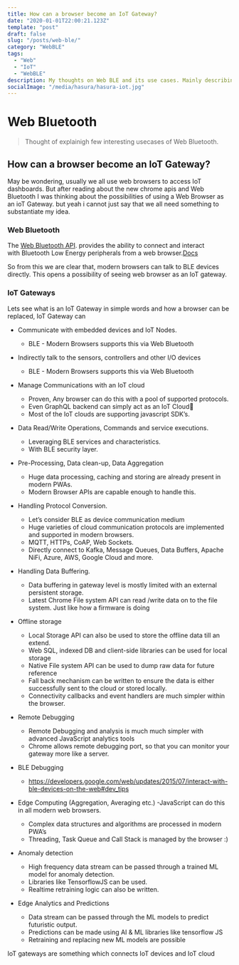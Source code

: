 ```yaml
---
title: How can a browser become an IoT Gateway?
date: "2020-01-01T22:00:21.123Z"
template: "post"
draft: false
slug: "/posts/web-ble/"
category: "WebBLE"
tags:
  - "Web"
  - "IoT"
  - "WebBLE"
description: My thoughts on Web BLE and its use cases. Mainly describing about "How can a browser become an IoT Gateway?" and "BLE for Web Authentication."
socialImage: "/media/hasura/hasura-iot.jpg"
---
```


# Web Bluetooth

> Thought of explainigh few interesting usecases of Web Bluetooth.

## How can a browser become an IoT Gateway?

May be wondering, usually we all use web browsers to access IoT dashboards. But after reading about the new chrome apis and Web Bluetooth I was thinking about the possibilities of using a Web Browser as an ioT Gateway. but yeah i cannot just say that we all need something to substantiate my idea.

### Web Bluetooth

The [Web Bluetooth API](https://developers.google.com/web/updates/2015/07/interact-with-ble-devices-on-the-web). provides the ability to connect and interact with Bluetooth Low Energy peripherals from a web browser.[Docs](https://webbluetoothcg.github.io/web-bluetooth/)

So from this we are clear that, modern browsers can talk to BLE devices directly. This opens a possibility of seeing web browser as an IoT gateway.

### IoT Gateways

Lets see what is an IoT Gateway in simple words and how a browser can be replaced,
IoT Gateway can

- Communicate with embedded devices and IoT Nodes.
  - BLE - Modern Browsers supports this via Web Bluetooth
- Indirectly talk to the sensors, controllers and other I/O devices
  - BLE - Modern Browsers supports this via Web Bluetooth
- Manage Communications with an IoT cloud

  - Proven, Any browser can do this with a pool of supported protocols.
  - Even GraphQL backend can simply act as an IoT Cloud
  - Most of the IoT clouds are supporting javascript SDK’s.

- Data Read/Write Operations, Commands and service executions.

  - Leveraging BLE services and characteristics.
  - With BLE security layer.

- Pre-Processing, Data clean-up, Data Aggregation

  - Huge data processing, caching and storing are already present in modern PWAs.
  - Modern Browser APIs are capable enough to handle this.

- Handling Protocol Conversion.
  - Let’s consider BLE as device communication medium
  - Huge varieties of cloud communication protocols are implemented and supported in modern browsers.
  - MQTT, HTTPs, CoAP, Web Sockets.
  - Directly connect to Kafka, Message Queues, Data Buffers, Apache NiFi, Azure, AWS, Google Cloud and more.
- Handling Data Buffering.
  - Data buffering in gateway level is mostly limited with an external persistent storage.
  - Latest Chrome File system API can read /write data on to the file system. Just like how a firmware is doing
- Offline storage

  - Local Storage API can also be used to store the offline data till an extend.
  - Web SQL, indexed DB and client-side libraries can be used for local storage
  - Native File system API can be used to dump raw data for future reference
  - Fall back mechanism can be written to ensure the data is either successfully sent to the cloud or stored locally.
  - Connectivity callbacks and event handlers are much simpler within the browser.
- Remote Debugging
  - Remote Debugging and analysis is much much simpler with advanced JavaScript analytics tools
  - Chrome allows remote debugging port, so that you can monitor your gateway more like a server.
- BLE Debugging
  - https://developers.google.com/web/updates/2015/07/interact-with-ble-devices-on-the-web#dev_tips


- Edge Computing (Aggregation, Averaging etc.)
  -JavaScript can do this in all modern web browsers.
  - Complex data structures and algorithms are processed in modern PWA’s
  - Threading, Task Queue and Call Stack is managed by the browser :)

- Anomaly detection 
  - High frequency data stream can be passed through a trained ML model for anomaly detection.
  - Libraries like TensorflowJS can be used.
  - Realtime retraining logic can also be written.

- Edge Analytics and Predictions
  - Data stream can be passed through the ML models to predict futuristic output.
  - Predictions can be made using AI & ML libraries like tensorflow JS
  - Retraining and replacing new ML models are possible 


IoT gateways are something which connects IoT devices and IoT cloud

